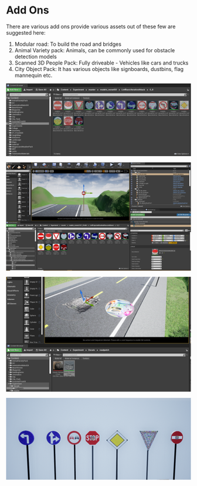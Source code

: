# Add Ons

There are various add ons provide various assets out of these few are suggested here:

1. Modular road: To build the road and bridges
2. Animal Variety pack: Animals, can be commonly used for obstacle detection models
3. Scanned 3D People Pack: Fully driveable - Vehicles like cars and trucks
4. City Object Pack: It has various objects like signboards, dustbins, flag mannequin etc.

![](../../.gitbook/assets/image%20%2811%29.png)



![](../../.gitbook/assets/image%20%2814%29.png)

![](../../.gitbook/assets/image%20%2813%29.png)

![](../../.gitbook/assets/highresscreenshot00039.png)

